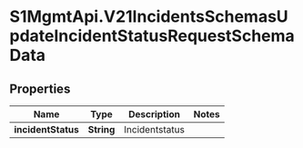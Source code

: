 # S1MgmtApi.V21IncidentsSchemasUpdateIncidentStatusRequestSchemaData

## Properties
Name | Type | Description | Notes
------------ | ------------- | ------------- | -------------
**incidentStatus** | **String** | Incidentstatus | 


